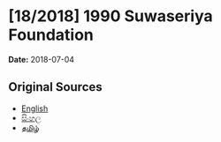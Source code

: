 # [18/2018] 1990 Suwaseriya Foundation

**Date:** 2018-07-04

## Original Sources

- [English](https://documents.gov.lk/view/acts/2018/7/18-2018_E.pdf)
- [සිංහල](https://documents.gov.lk/view/acts/2018/7/18-2018_S.pdf)
- [தமிழ்](https://documents.gov.lk/view/acts/2018/7/18-2018_T.pdf)
